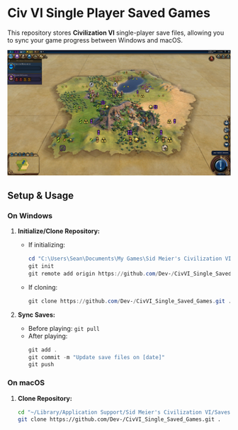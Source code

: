# Civ VI Single Player Saved Games

This repository stores **Civilization VI** single-player save files, allowing you to sync your game progress between Windows and macOS.

![Civ VI Banner](./img/image.png)

## Setup & Usage

### On Windows
1. **Initialize/Clone Repository:**
   - If initializing:
     ```powershell
     cd "C:\Users\Sean\Documents\My Games\Sid Meier's Civilization VI\Saves\Single"
     git init
     git remote add origin https://github.com/Dev-/CivVI_Single_Saved_Games.git
     ```
   - If cloning:
     ```powershell
     git clone https://github.com/Dev-/CivVI_Single_Saved_Games.git .
     ```

2. **Sync Saves:**
   - Before playing: `git pull`
   - After playing:
     ```powershell
     git add .
     git commit -m "Update save files on [date]"
     git push
     ```

### On macOS
1. **Clone Repository:**
   ```bash
   cd "~/Library/Application Support/Sid Meier's Civilization VI/Saves/Single"
   git clone https://github.com/Dev-/CivVI_Single_Saved_Games.git .
